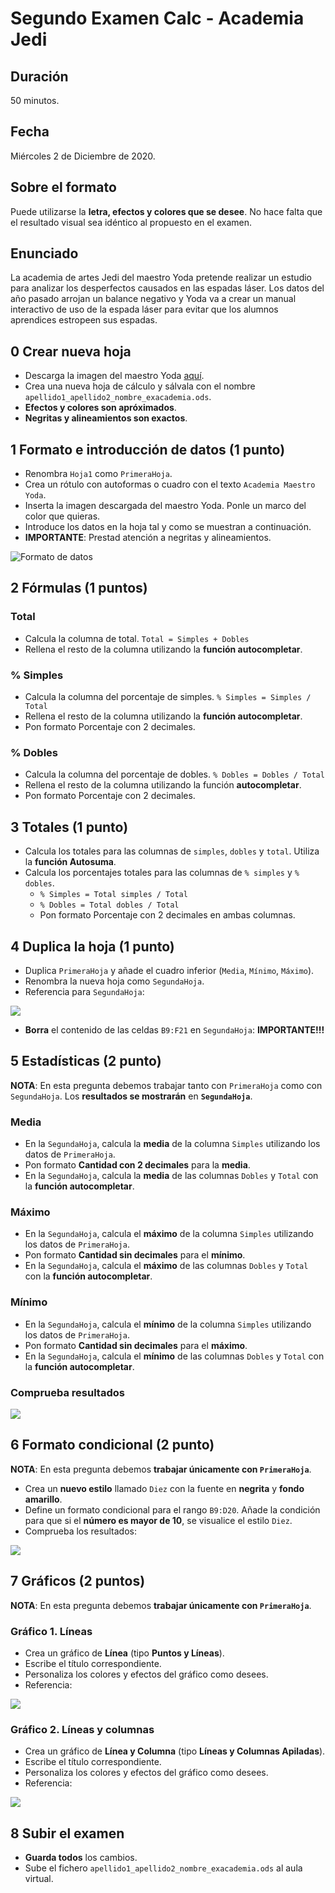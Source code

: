 # Segundo Examen Calc - Academia Jedi

## Duración

50 minutos.

## Fecha

Miércoles 2 de Diciembre de 2020.

## Sobre el formato 	

Puede utilizarse la **letra, efectos y colores que se desee**. No hace falta que el resultado visual sea idéntico al propuesto en el examen.
  	 
## Enunciado

La academia de artes Jedi del maestro Yoda pretende realizar un estudio para analizar los desperfectos causados en las espadas láser. Los datos del año pasado arrojan un balance negativo y Yoda va a crear un manual interactivo de uso de la espada láser para evitar que los alumnos aprendices estropeen sus espadas.

## 0 Crear nueva hoja

- Descarga la imagen del maestro Yoda [aquí](http://www.tuinstitutoonline.com/cursos/calcmedio1_v1506/material_alumno/img/ex02yoda.jpg).
- Crea una nueva hoja de cálculo y sálvala con el nombre `apellido1_apellido2_nombre_exacademia.ods`.
- **Efectos y colores son apróximados**.
- **Negritas y alineamientos son exactos**.

## 1 Formato e introducción de datos (1 punto)

- Renombra `Hoja1` como `PrimeraHoja`.
- Crea un rótulo con autoformas o cuadro con el texto `Academia Maestro Yoda`.
- Inserta la imagen descargada del maestro Yoda. Ponle un marco del color que quieras.
- Introduce los datos en la hoja tal y como se muestran a continuación.
- **IMPORTANTE**: Prestad atención a negritas y alineamientos.

![Formato de datos](./img/1-formato-de-datos.jpg)

## 2 Fórmulas (1 puntos)

### Total

- Calcula la columna de total. `Total = Simples + Dobles`
- Rellena el resto de la columna utilizando la **función autocompletar**.

### % Simples

- Calcula la columna del porcentaje de simples. `% Simples = Simples / Total`
- Rellena el resto de la columna utilizando la **función autocompletar**.
- Pon formato Porcentaje con 2 decimales.

### % Dobles

- Calcula la columna del porcentaje de dobles. `% Dobles = Dobles / Total`
- Rellena el resto de la columna utilizando la función **autocompletar**.
- Pon formato Porcentaje con 2 decimales.

## 3 Totales (1 punto)

- Calcula los totales para las columnas de `simples`, `dobles` y `total`. Utiliza la **función Autosuma**.
- Calcula los porcentajes totales para las columnas de `% simples` y `% dobles`.
  - `% Simples = Total simples / Total`
  - `% Dobles = Total dobles / Total`
  - Pon formato Porcentaje con 2 decimales en ambas columnas.

## 4 Duplica la hoja (1 punto)

- Duplica `PrimeraHoja` y añade el cuadro inferior (`Media`, `Mínimo`, `Máximo`).
- Renombra la nueva hoja como `SegundaHoja`.
- Referencia para `SegundaHoja`:

![](./img/4-formato-duplicado.jpg)

- **Borra** el contenido de las celdas `B9:F21` en `SegundaHoja`: **IMPORTANTE!!!**

## 5 Estadísticas (2 punto)

**NOTA**: En esta pregunta debemos trabajar tanto con `PrimeraHoja` como con `SegundaHoja`. Los **resultados se mostrarán** en **`SegundaHoja`**.

### Media

- En la `SegundaHoja`, calcula la **media** de la columna `Simples` utilizando los datos de `PrimeraHoja`. 
- Pon formato **Cantidad con 2 decimales** para la **media**.
- En la `SegundaHoja`, calcula la **media** de las columnas `Dobles` y `Total` con la **función autocompletar**.

### Máximo

- En la `SegundaHoja`, calcula el **máximo** de la columna `Simples` utilizando los datos de `PrimeraHoja`.
- Pon formato **Cantidad sin decimales** para el **mínimo**.
- En la `SegundaHoja`, calcula el **máximo** de las columnas `Dobles` y `Total` con la **función autocompletar**.

### Mínimo

- En la `SegundaHoja`, calcula el **mínimo** de la columna `Simples` utilizando los datos de `PrimeraHoja`. 
- Pon formato **Cantidad sin decimales** para el **máximo**.
- En la `SegundaHoja`, calcula el **mínimo** de las columnas `Dobles` y `Total` con la **función autocompletar**.

### Comprueba resultados

![](./img/5-estadisticas.png)

## 6 Formato condicional (2 punto)

**NOTA**: En esta pregunta debemos **trabajar únicamente con `PrimeraHoja`**.

- Crea un **nuevo estilo** llamado `Diez` con la fuente en **negrita** y **fondo amarillo**.
- Define un formato condicional para el rango `B9:D20`. Añade la condición para que si el **número es mayor de 10**, se visualice el estilo `Diez`.
- Comprueba los resultados:

![](./img/6-formato-condicional.png)

## 7 Gráficos (2 puntos)

**NOTA**: En esta pregunta debemos **trabajar únicamente con `PrimeraHoja`**.

### Gráfico 1. Líneas

- Crea un gráfico de **Línea** (tipo **Puntos y Líneas**).
- Escribe el título correspondiente.
- Personaliza los colores y efectos del gráfico como desees.
- Referencia:

![](./img/7-1-lineas.jpg)

### Gráfico 2. Líneas y columnas

- Crea un gráfico de **Línea y Columna** (tipo **Líneas y Columnas Apiladas**).
- Escribe el título correspondiente.
- Personaliza los colores y efectos del gráfico como desees.
- Referencia:

![](./img/7-2-lineas-y-columnas-apiladas.jpg)

## 8 Subir el examen

- **Guarda todos** los cambios.
- Sube el fichero `apellido1_apellido2_nombre_exacademia.ods` al aula virtual.
